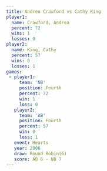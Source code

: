 ```yaml
---
title: Andrea Crawford vs Cathy King
player1:                
  name: Crawford, Andrea
  percent: 72           
  wins: 1               
  losses: 0             
player2:                
  name: King, Cathy     
  percent: 57           
  wins: 0               
  losses: 1             
games:
 - player1:          
     team: 'NB'      
     position: Fourth
     percent: 72     
     win: 1          
     loss: 0         
   player2:          
     team: 'AB'      
     position: Fourth
     percent: 57     
     win: 0          
     loss: 1         
   event: Hearts       
   year: 2006          
   draw: Round Robin(6)
   score: AB 6 - NB 7  
---
```

